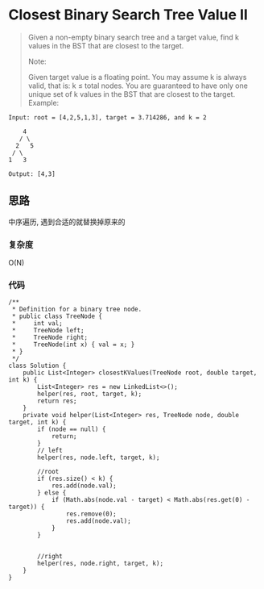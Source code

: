 # Closest Binary Search Tree Value II
> Given a non-empty binary search tree and a target value, find k values in the BST that are closest to the target.
> 
> Note:
> 
> Given target value is a floating point.
> You may assume k is always valid, that is: k ≤ total nodes.
> You are guaranteed to have only one unique set of k values in the BST that are closest to the target.
	Example:
	
	Input: root = [4,2,5,1,3], target = 3.714286, and k = 2
	
	    4
	   / \
	  2   5
	 / \
	1   3
	
	Output: [4,3]
	
## 思路
中序遍历, 遇到合适的就替换掉原来的
### 复杂度
O(N)
### 代码
```
/**
 * Definition for a binary tree node.
 * public class TreeNode {
 *     int val;
 *     TreeNode left;
 *     TreeNode right;
 *     TreeNode(int x) { val = x; }
 * }
 */
class Solution {
    public List<Integer> closestKValues(TreeNode root, double target, int k) {
        List<Integer> res = new LinkedList<>();
        helper(res, root, target, k);
        return res;
    }
    private void helper(List<Integer> res, TreeNode node, double target, int k) {
        if (node == null) {
            return;
        }
        // left
        helper(res, node.left, target, k);
        
        //root
        if (res.size() < k) {
            res.add(node.val);
        } else {
            if (Math.abs(node.val - target) < Math.abs(res.get(0) - target)) {
                res.remove(0);
                res.add(node.val);
            }
        }
        
        
        //right
        helper(res, node.right, target, k);
    }
}
```